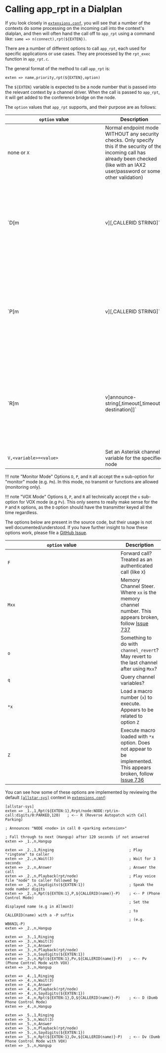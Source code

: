 # Calling app_rpt in a Dialplan
If you look closely in [`extensions.conf`](../config/extensions_conf.md), you will see that a number of the contexts do some processing on the incoming call into the context's dialplan, and then will often hand the call off to `app_rpt` using a command like: `same => n(connect),rpt(${EXTEN})`.

There are a number of different options to call `app_rpt`, each used for specific applications or use cases. They are processed by the `rpt_exec` function in `app_rpt.c`.

The general format of the method to call `app_rpt` is:

```
exten => name,priority,rpt(${EXTEN},option)
```

The `${EXTEN}` variable is expected to be a node number that is passed into the relevant context by a channel driver. When the call is passed to `app_rpt`, it will get added to the conference bridge on the node.

The `option` values that `app_rpt` supports, and their purpose are as follows:

|<div style="width:300px">`option` value</div>|Description|<div style="width:250px">Example</div>|
|---------------------------------------------|-----------|-------|
none or `X`|Normal endpoint mode WITHOUT any security checks. Only specify this if the security of the incoming call has already been checked (like with an IAX2 user/password or some other validation)|`exten => ${NODE},1,rpt(${EXTEN},X)`
`D[m|v][,CALLERID STRING]`|Dumb Phone Control mode. This allows a regular phone user to have full control and audio access to the radio system. In this mode, the PTT is activated for the entire length of the call. For the user to have DTMF control (not generally recommended in this mode), the `[dphone_functions]` context must be defined for the node in [`rpt.conf`](../config/rpt_conf.md). Otherwise, no DTMF control will be available to the phone user|`exten => _4.,n,Rpt(${EXTEN:1},D,${CALLERID(name)}-P)`
`P[m|v][,CALLERID STRING]`|Phone Control mode. This allows a regular phone user to have full control and audio access to the radio system. For the user to have DTMF control, the [`[phone_functions]`](../config/rpt_conf.md#phone-functions-stanza) context must be defined for the node in [`rpt.conf`](../config/rpt_conf.md). `[CALLERID STRING]` is a string or variable that is passed to `app_rpt`, often used to display information about the calling party in the Allmon3 dashboard. An additional function ([`cop,6`](../config/rpt_conf.md#cop-commands)) must also be enabled so that PTT control is available|`same => n,rpt(${NODE},P,${CALLSIGN}-P)`
`R[m|v]announce-string[,timeout[,timeout-destination]]`|Reverse Autopatch. Caller is put on hold, and announcement (as specified by the `announce-string`) is played on radio system. Users of the radio system can access autopatch, dial a specified code, and pick up the call. Announce-string is a `:` separated list of names of recordings/sound files, *or* `PARKED` to substitute code for un-parking, *or* `NODE` to substitute the node number (see the `[allstar-sys]` context in the default [`extensions.conf`](../config/extensions_conf.md))|`exten => _1.,1,Rpt(${EXTEN:1},Rrpt/node:NODE:rpt/in-call:digits/0:PARKED,120)`
`V,<variable>=<value>`|Set an Asterisk channel variable for the specified node|`exten => ${NODE},1,rpt(${NODE},V,foo=bar)`

!!! note "Monitor Mode"
    Options `D`, `P`, and `R` all accept the `m` sub-option for "monitor" mode (e.g. `Pm`). In this mode, no transmit or functions are allowed (monitoring only).

!!! note "VOX Mode"
    Options `D`, `P`, and `R` all technically accept the `v` sub-option for VOX mode (e.g `Pv`). This only seems to really make sense for the `P` and `R` options, as the `D` option should have the transmitter keyed all the time regardless.

The options below are present in the source code, but their usage is not well documented/understood. If you have further insight to how these options work, please file a [GitHub Issue](https://github.com/AllStarLink/ASL3-Manual/issues).

|<div style="width:350px">`option` value</div>|Description|
--------------|-----------
`F`|Forward call? Treated as an authenticated call (like `X`)
`Mxx`|Memory Channel Steer.  Where `xx` is the memory channel number. This appears broken, follow [Issue 737](https://github.com/AllStarLink/app_rpt/issues/737)
`o`|Something to do with `channel_revert`? May revert to the last channel after using `Mxx`?
`q`|Query channel variables?
`*x`|Load a macro number (`x`) to execute. Appears to be related to option `Z`
`Z`|Execute macro loaded with `*x` option. Does not appear to be implemented. This appears broken, follow [Issue 736](https://github.com/AllStarLink/app_rpt/issues/736)

You can see how some of these options are implemented by reviewing the default [`[allstar-sys]`](../config/extensions_conf.md#allstar-sys-stanza) context in [`extensions.conf`](../config/extensions_conf.md):

```
[allstar-sys]
exten => _1.,1,Rpt(${EXTEN:1},Rrpt/node:NODE:rpt/in-call:digits/0:PARKED,120)   ; <-- R (Reverse Autopatch with Call Parking)
                                                                                ; Announces "NODE <node> in call 0 <parking extension>"
                                                                                ; Fall through to next (Hangup) after 120 seconds if not answered
exten => _1.,n,Hangup

exten => _2.,1,Ringing                                  ; Play "ringtone" to caller
exten => _2.,n,Wait(3)                                  ; Wait for 3 seconds
exten => _2.,n,Answer                                   ; Answer the call
exten => _2.,n,Playback(rpt/node)                       ; Play voice file "node" to caller followed by
exten => _2.,n,Saydigits(${EXTEN:1})                    ; Speak the node number digits
exten => _2.,n,Rpt(${EXTEN:1},P,${CALLERID(name)}-P)    ; <-- P (Phone Control Mode)
                                                        ; Set the displayed name (e.g in Allmon3) 
                                                        ; to CALLERID(name) with a -P suffix
                                                        ; (e.g. WB6NIL-P)
exten => _2.,n,Hangup

exten => _3.,1,Ringing
exten => _3.,n,Wait(3)
exten => _3.,n,Answer
exten => _3.,n,Playback(rpt/node)
exten => _3.,n,Saydigits(${EXTEN:1})
exten => _3.,n,Rpt(${EXTEN:1},Pv,${CALLERID(name)}-P)   ; <-- Pv (Phone Control Mode with VOX)
exten => _3.,n,Hangup

exten => _4.,1,Ringing
exten => _4.,n,Wait(3)
exten => _4.,n,Answer
exten => _4.,n,Playback(rpt/node)
exten => _4.,n,Saydigits(${EXTEN:1})
exten => _4.,n,Rpt(${EXTEN:1},D,${CALLERID(name)}-P)    ; <-- D (Dumb Phone Control Mode)
exten => _4.,n,Hangup

exten => _5.,1,Ringing
exten => _5.,n,Wait(3)
exten => _5.,n,Answer
exten => _5.,n,Playback(rpt/node)
exten => _5.,n,Saydigits(${EXTEN:1})
exten => _5.,n,Rpt(${EXTEN:1},Dv,${CALLERID(name)}-P)   ; <-- Dv (Dumb Phone Control Mode with VOX)
exten => _5.,n,Hangup
```